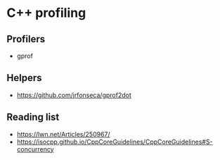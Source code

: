 # C++ profiling

## Profilers
- gprof

## Helpers
- https://github.com/jrfonseca/gprof2dot

## Reading list
- https://lwn.net/Articles/250967/
- https://isocpp.github.io/CppCoreGuidelines/CppCoreGuidelines#S-concurrency
